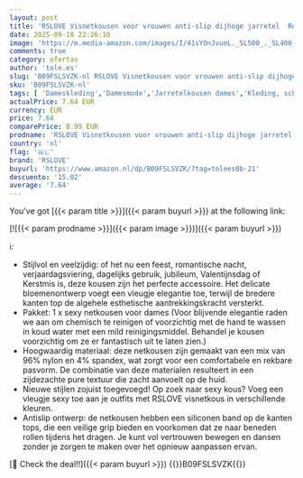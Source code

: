 ```yaml
---
layout: post
title: 'RSLOVE Visnetkousen voor vrouwen anti-slip dijhoge jarretel  Rood  One size'
date: 2025-09-18 22:26:10
image: 'https://m.media-amazon.com/images/I/41sYOnJvueL._SL500_._SL400_.jpg'
comments: true
category: ofertas
author: 'tole.es'
slug: 'B09FSLSVZK-nl RSLOVE Visnetkousen voor vrouwen anti-slip dijhoge...'
sku: 'B09FSLSVZK-nl'
tags: [ 'Dameskleding','Damesmode','Jarretelkousen dames','Kleding, schoenen & sieraden','Kleding, schoenen en sieraden','Sokken & beenmode dames','rslove','🇳🇱', ]
actualPrice: 7.64 EUR
currency: EUR
price: 7.64
comparePrice: 8.99 EUR
prodname: 'RSLOVE Visnetkousen voor vrouwen anti-slip dijhoge jarretel  Rood  One size'
country: 'nl'
flag: '🇳🇱'
brand: 'RSLOVE'
buyurl: 'https://www.amazon.nl/dp/B09FSLSVZK/?tag=tolees0b-21'
descuento: '15.02'
average: '7.64'
---
```


You've got [{{< param title >}}]({{< param buyurl >}}) at the following link:

[![{{< param prodname >}}]({{< param image >}})]({{< param buyurl >}})

ℹ️:

- Stijlvol en veelzijdig: of het nu een feest, romantische nacht, verjaardagsviering, dagelijks gebruik, jubileum, Valentijnsdag of Kerstmis is, deze kousen zijn het perfecte accessoire. Het delicate bloemenontwerp voegt een vleugje elegantie toe, terwijl de bredere kanten top de algehele esthetische aantrekkingskracht versterkt.
- Pakket: 1 x sexy netkousen voor dames (Voor blijvende elegantie raden we aan om chemisch te reinigen of voorzichtig met de hand te wassen in koud water met een mild reinigingsmiddel. Behandel je kousen voorzichtig om ze er fantastisch uit te laten zien.)
- Hoogwaardig materiaal: deze netkousen zijn gemaakt van een mix van 96% nylon en 4% spandex, wat zorgt voor een comfortabele en rekbare pasvorm. De combinatie van deze materialen resulteert in een zijdezachte pure textuur die zacht aanvoelt op de huid.
- Nieuwe stijlen zojuist toegevoegd! Op zoek naar sexy kous? Voeg een vleugje sexy toe aan je outfits met RSLOVE visnetkous in verschillende kleuren.
- Antislip ontwerp: de netkousen hebben een siliconen band op de kanten tops, die een veilige grip bieden en voorkomen dat ze naar beneden rollen tijdens het dragen. Je kunt vol vertrouwen bewegen en dansen zonder je zorgen te maken over het opnieuw aanpassen ervan.

[🛒 Check the deal!!]({{< param buyurl >}})
{{<world>}}B09FSLSVZK{{</world>}}
